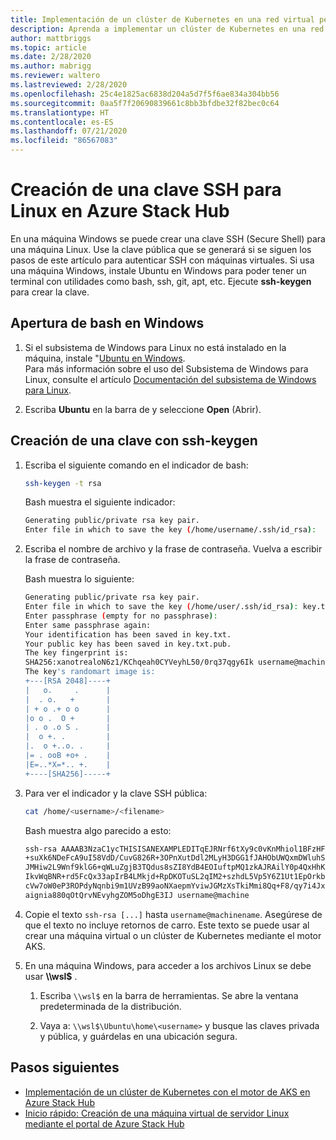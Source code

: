 ```yaml
---
title: Implementación de un clúster de Kubernetes en una red virtual personalizada en Azure Stack Hub
description: Aprenda a implementar un clúster de Kubernetes en una red virtual personalizada en Azure Stack Hub.
author: mattbriggs
ms.topic: article
ms.date: 2/28/2020
ms.author: mabrigg
ms.reviewer: waltero
ms.lastreviewed: 2/28/2020
ms.openlocfilehash: 25c4e1825ac6838d204a5d7f5f6ae834a304bb56
ms.sourcegitcommit: 0aa5f7f20690839661c8bb3bfdbe32f82bec0c64
ms.translationtype: HT
ms.contentlocale: es-ES
ms.lasthandoff: 07/21/2020
ms.locfileid: "86567083"
---
```

# <a name="create-an-ssh-key-for-linux-on-azure-stack-hub"></a>Creación de una clave SSH para Linux en Azure Stack Hub

En una máquina Windows se puede crear una clave SSH (Secure Shell) para una máquina Linux. Use la clave pública que se generará si se siguen los pasos de este artículo para autenticar SSH con máquinas virtuales. Si usa una máquina Windows, instale Ubuntu en Windows para poder tener un terminal con utilidades como bash, ssh, git, apt, etc. Ejecute **ssh-keygen** para crear la clave.

## <a name="open-bash-on-windows"></a>Apertura de bash en Windows

1. Si el subsistema de Windows para Linux no está instalado en la máquina, instale "[Ubuntu en Windows](https://www.microsoft.com/en-us/p/ubuntu/9nblggh4msv6?activetab=pivot:overviewtab).  
    Para más información sobre el uso del Subsistema de Windows para Linux, consulte el artículo [Documentación del subsistema de Windows para Linux](/windows/wsl/about).

2. Escriba **Ubuntu** en la barra de y seleccione **Open** (Abrir).

## <a name="create-a-key-with-ssh-keygen"></a>Creación de una clave con ssh-keygen

1. Escriba el siguiente comando en el indicador de bash:

    ```bash  
    ssh-keygen -t rsa
    ```

    Bash muestra el siguiente indicador:

    ```bash
    Generating public/private rsa key pair.
    Enter file in which to save the key (/home/username/.ssh/id_rsa):
    ```

2. Escriba el nombre de archivo y la frase de contraseña. Vuelva a escribir la frase de contraseña.

    Bash muestra lo siguiente:

    ```bash
    Generating public/private rsa key pair.
    Enter file in which to save the key (/home/user/.ssh/id_rsa): key.txt
    Enter passphrase (empty for no passphrase):
    Enter same passphrase again:
    Your identification has been saved in key.txt.
    Your public key has been saved in key.txt.pub.
    The key fingerprint is:
    SHA256:xanotrealoN6z1/KChqeah0CYVeyhL50/0rq37qgy6Ik username@machine
    The key's randomart image is:
    +---[RSA 2048]----+
    |   o.     .      |
    |  . o.   +       |
    | + o .+ o o      |
    |o o .  O +       |
    | . o .o S .      |
    |  o +. .         |
    |.  o +..o. .     |
    |= . ooB +o+ .    |
    |E=..*X=*.. +.    |
    +----[SHA256]-----+
    ```

3. Para ver el indicador y la clave SSH pública:

    ```bash
    cat /home/<username>/<filename>
    ```

    Bash muestra algo parecido a esto:

    ```bash
    ssh-rsa AAAAB3NzaC1ycTHISISANEXAMPLEDITqEJRNrf6tXy9c0vKnMhiol1BFzHFV3
    +suXk6NDeFcA9uI58VdD/CuvG826R+3OPnXutDdl2MLyH3DGG1fJAHObUWQxmDWluhSGb
    JMHiw2L9Wnf9klG6+qWLuZgjB3TQdus8sZI8YdB4EOIuftpMQ1zkAJRAilY0p4QxHhKbU
    IkvWqBNR+rd5FcQx33apIrB4LMkjd+RpDKOTuSL2qIM2+szhdL5Vp5Y6Z1Ut1EpOrkbg1
    cVw7oW0eP3ROPdyNqnbi9m1UVzB99aoNXaepmYviwJGMzXsTkiMmi8Qq+F8/qy7i4Jxl0
    aignia880qOtQrvNEvyhgZOM5oDhgE3IJ username@machine
    ```

4. Copie el texto `ssh-rsa [...]` hasta `username@machinename`. Asegúrese de que el texto no incluye retornos de carro. Este texto se puede usar al crear una máquina virtual o un clúster de Kubernetes mediante el motor AKS.

5. En una máquina Windows, para acceder a los archivos Linux se debe usar **\\\\wsl$** .

    1. Escriba `\\wsl$` en la barra de herramientas. Se abre la ventana predeterminada de la distribución.

    2. Vaya a: `\\wsl$\Ubuntu\home\<username>` y busque las claves privada y pública, y guárdelas en una ubicación segura.

## <a name="next-steps"></a>Pasos siguientes

- [Implementación de un clúster de Kubernetes con el motor de AKS en Azure Stack Hub](azure-stack-kubernetes-aks-engine-deploy-cluster.md)
- [Inicio rápido: Creación de una máquina virtual de servidor Linux mediante el portal de Azure Stack Hub](azure-stack-quick-linux-portal.md)
